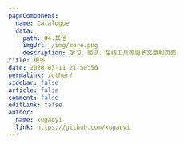 ```yaml
---
pageComponent:
  name: Catalogue
  data:
    path: 04.其他
    imgUrl: /img/more.png
    description: 学习、面试、在线工具等更多文章和页面
title: 更多
date: 2020-03-11 21:50:56
permalink: /other/
sidebar: false
article: false
comment: false
editLink: false
author:
  name: xugaoyi
  link: https://github.com/xugaoyi
---
```


